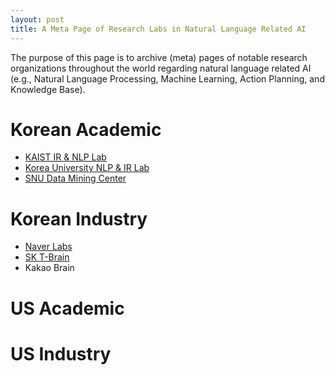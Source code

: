 ```yaml
---
layout: post
title: A Meta Page of Research Labs in Natural Language Related AI
---
```


The purpose of this page is to archive (meta) pages of notable research organizations throughout the world regarding natural language related AI (e.g., Natural Language Processing, Machine Learning, Action Planning, and Knowledge Base).

# Korean Academic

* [KAIST IR & NLP Lab](http://ir.kaist.ac.kr/about/)
* [Korea University NLP & IR Lab](http://nlp.korea.ac.kr/)
* [SNU Data Mining Center](http://dm.snu.ac.kr/ko/)

# Korean Industry
* [Naver Labs](http://labs.naver.com/)
* [SK T-Brain](https://github.com/SKTBrain)
* Kakao Brain

# US Academic

# US Industry
